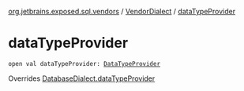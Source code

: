 [org.jetbrains.exposed.sql.vendors](../index.md) / [VendorDialect](index.md) / [dataTypeProvider](.)

# dataTypeProvider

`open val dataTypeProvider: `[`DataTypeProvider`](../-data-type-provider/index.md)

Overrides [DatabaseDialect.dataTypeProvider](../-database-dialect/data-type-provider.md)

